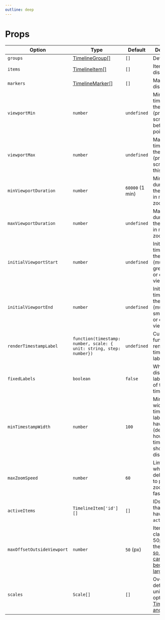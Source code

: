 ```yaml
---
outline: deep
---
```


# Props

| Option | Type | Default | Description |
| --- | --- | --- | --- |
| `groups` | [TimelineGroup[]](/reference/types#timelinegroup) | `[]` | Define (rows)
| `items` | [TimelineItem[]](/reference/types#timelineitem) | `[]` | Items to display |
| `markers` | [TimelineMarker[]](/reference/types#timelinemarker) | `[]` | Markers to display |
| `viewportMin` | `number` | `undefined` | Minimum timestamp of the viewport (prevents scrolling to before this point) |
| `viewportMax` | `number` | `undefined` | Maximum timestamp of the viewport (prevents scrolling past this point) |
| `minViewportDuration` | `number` | `60000` (1 min) | Minimum duration of the viewport in ms (limits zooming in) |
| `maxViewportDuration` | `number` | `undefined` | Maximum duration of the viewport in ms (limits zooming out) |
| `initialViewportStart` | `number` | `undefined` | Initial start timestamp of the viewport (must be greater than or equal to viewportMin) |
| `initialViewportEnd` | `number` | `undefined` | Initial end timestamp of the viewport (must be smaller than or equal to viewportMax) |
| `renderTimestampLabel` | `function(timestamp: number, scale: { unit: string, step: number})` | `undefined` | Custom function to render timestamp labels |
| `fixedLabels` | `boolean` | `false` | Whether to display group labels on top of the timeline |
| `minTimestampWidth` | `number` | `100` | Minimum width a timestamp label should have in px (determines how many timestamps should be displayed) |
| `maxZoomSpeed` | `number` | `60` | Limits the wheel event's deltaY value to prevent zooming too fast |
| `activeItems` | `TimelineItem['id'][]` | `[]` | IDs of items that should have an `active` class |
| `maxOffsetOutsideViewport` | `number` | `50` (px) | Items are clamped 50px outside the viewport, [so that they cannot become too large](https://github.com/laurens94/vue-timeline-chart/issues/8) |
| `scales` | `Scale[]` | `[]` | Overwrite the default time unit snapping options (see [Timestamps and scale](/guide/timestamps-and-scale)) |
